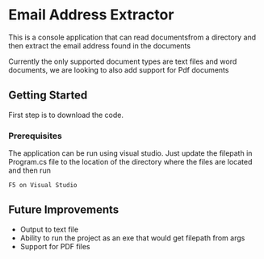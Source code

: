 # Email Address Extractor

This is a console application that can read documentsfrom a directory and then extract the email address found in the documents

Currently the only supported document types are text files and word documents,
we are looking to also add support for Pdf documents

## Getting Started

First step is to download the code.

### Prerequisites

The application can be run using visual studio.
Just update the filepath in Program.cs file to the location of the directory where the files are located and then run

```
F5 on Visual Studio
```

## Future Improvements

- Output to text file
- Ability to run the project as an exe that would get filepath from args
- Support for PDF files
